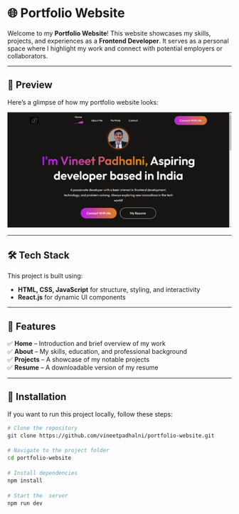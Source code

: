 # 🌐 Portfolio Website

Welcome to my **Portfolio Website**! This website showcases my skills, projects, and experiences as a **Frontend Developer**. It serves as a personal space where I highlight my work and connect with potential employers or collaborators.

 

---

## 📸 Preview  
Here’s a glimpse of how my portfolio website looks:  

![Portfolio Screenshot](src/assets/Screenshot%202025-03-06%20112203.png)

---

## 🛠 Tech Stack  
This project is built using:  
- **HTML, CSS, JavaScript** for structure, styling, and interactivity  
- **React.js** for dynamic UI components  
  

---

## 📁 Features  
✅ **Home** – Introduction and brief overview of my work  
✅ **About** – My skills, education, and professional background  
✅ **Projects** – A showcase of my notable projects  
✅ **Resume** – A downloadable version of my resume  

---

## 📌 Installation  
If you want to run this project locally, follow these steps:  

```sh
# Clone the repository
git clone https://github.com/vineetpadhalni/portfolio-website.git

# Navigate to the project folder
cd portfolio-website

# Install dependencies
npm install

# Start the  server
npm run dev
